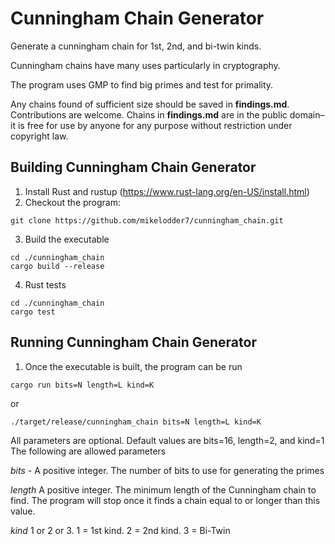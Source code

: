 # Cunningham Chain Generator
Generate a cunningham chain for 1st, 2nd, and bi-twin kinds.

Cunningham chains have many uses particularly in cryptography.

The program uses GMP to find big primes and test for primality.

Any chains found of sufficient size should be saved in **findings.md**. Contributions are welcome.
Chains in **findings.md** are in the public domain–it is free for use by anyone for any purpose
without restriction under copyright law.

## Building Cunningham Chain Generator
1. Install Rust and rustup (https://www.rust-lang.org/en-US/install.html)
1. Checkout the program:

```
git clone https://github.com/mikelodder7/cunningham_chain.git
```

3. Build the executable

```
cd ./cunningham_chain
cargo build --release
```

4. Rust tests

```
cd ./cunningham_chain
cargo test
```

## Running Cunningham Chain Generator
1. Once the executable is built, the program can be run
```
cargo run bits=N length=L kind=K
```

or

```
./target/release/cunningham_chain bits=N length=L kind=K
```

All parameters are optional. Default values are bits=16, length=2, and kind=1
The following are allowed parameters

*bits* - A positive integer. The number of bits to use for generating the primes

*length* A positive integer. The minimum length of the Cunningham chain to find. The program will stop once it finds a chain equal to or longer than this value.

*kind* 1 or 2 or 3. 1 = 1st kind. 2 = 2nd kind. 3 = Bi-Twin
